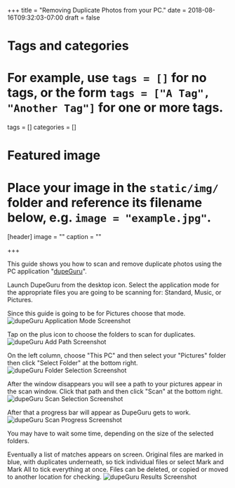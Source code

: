 +++
title = "Removing Duplicate Photos from your PC."
date = 2018-08-16T09:32:03-07:00
draft = false

# Tags and categories
# For example, use `tags = []` for no tags, or the form `tags = ["A Tag", "Another Tag"]` for one or more tags.
tags = []
categories = []

# Featured image
# Place your image in the `static/img/` folder and reference its filename below, e.g. `image = "example.jpg"`.
[header]
image = ""
caption = ""

+++

This guide shows you how to scan and remove duplicate photos using the PC application "[dupeGuru](https://dupeguru.voltaicideas.net/)".

Launch DupeGuru from the desktop icon. Select the application mode for the appropriate files you are going to be scanning for: Standard, Music, or Pictures.

Since this guide is going to be for Pictures choose that mode.
![dupeGuru Application Mode Screenshot](http://scottrlarson.com/img/guides/dupeGuru/dg-application-mode.png)

Tap on the plus icon to choose the folders to scan for duplicates.
![dupeGuru Add Path Screenshot](http://scottrlarson.com/img/guides/dupeGuru/dg-add.png)

On the left column, choose "This PC" and then select your "Pictures" folder then click "Select Folder" at the bottom right.
![dupeGuru Folder Selection Screenshot](http://scottrlarson.com/img/guides/dupeGuru/dupeGuru-folder-select.png)

After the window disappears you will see a path to your pictures appear in the scan window. Click that path and then click "Scan" at the bottom right.
![dupeGuru Scan Selection Screenshot](http://scottrlarson.com/img/guides/dupeGuru/dupeGuru-scan-selected.png)

After that a progress bar will appear as DupeGuru gets to work.
![dupeGuru Scan Progress Screenshot](http://scottrlarson.com/img/guides/dupeGuru/dupeGuru-scan.png)

You may have to wait some time, depending on the size of the selected folders.

Eventually a list of matches appears on screen. Original files are marked in blue, with duplicates underneath, so tick individual files or select Mark and Mark All to tick everything at once. Files can be deleted, or copied or moved to another location for checking.
![dupeGuru Results Screenshot](http://scottrlarson.com/img/guides/dupeGuru/dupeGuru-Results.png)
